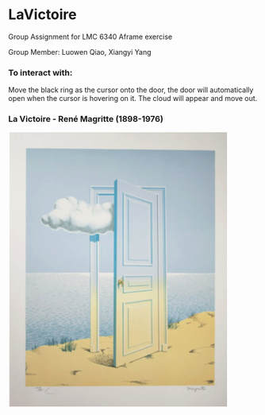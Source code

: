 # LaVictoire

Group Assignment for LMC 6340 Aframe exercise

Group Member: Luowen Qiao, Xiangyi Yang

### To interact with:

Move the black ring as the cursor onto the door, the door will automatically open when the cursor is hovering on it. The cloud will appear and move out.

### La Victoire - René Magritte (1898-1976)
![Original 2D Image](/Lavictoire.png "Lavictoire")